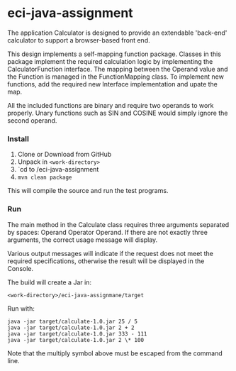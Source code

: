 # eci-java-assignment
The application Calculator is designed to provide an extendable 'back-end' calculator to support a browser-based front end.
 
This design implements a self-mapping function package. Classes in this package implement the required calculation logic by implementing the CalculatorFunction interface. The mapping between the Operand value and the Function is managed in the FunctionMapping class. To implement new functions, add the required new Interface implementation and upate the map.
 
All the included functions are binary and require two operands to work properly. Unary functions such as SIN and COSINE would simply ignore the second operand.  

### Install

1. Clone or Download from GitHub
2. Unpack in `<work-directory>`
3. `cd to <work-directory>/eci-java-assignment
4. `mvn clean package`

This will compile the source and run the test programs.

### Run

The main method in the Calculate class requires three arguments separated by spaces: Operand Operator Operand. If there are not exactly three arguments, the correct usage message will display.

Various output messages will indicate if the request does not meet the required specifications, otherwise the result will be displayed in the Console.

The build will create a Jar in:
 
 `<work-directory>/eci-java-assignmane/target`

Run with:

```
java -jar target/calculate-1.0.jar 25 / 5
java -jar target/calculate-1.0.jar 2 + 2
java -jar target/calculate-1.0.jar 333 - 111
java -jar target/calculate-1.0.jar 2 \* 100
```

Note that the multiply symbol above must be escaped from the command line.
